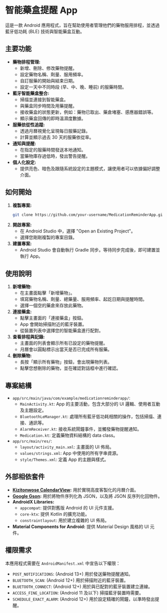 # 智能藥盒提醒 App

這是一款 Android 應用程式，旨在幫助使用者管理他們的藥物服用排程，並透過藍牙低功耗 (BLE) 技術與智能藥盒互動。

## 主要功能

*   **藥物排程管理:**
    *   新增、刪除、修改藥物提醒。
    *   設定藥物名稱、劑量、服用頻率。
    *   自訂服藥的開始與結束日期。
    *   設定一天中不同時段 (早、中、晚、睡前) 的服藥時間。
*   **藍牙智能藥盒整合:**
    *   掃描並連接到智能藥盒。
    *   與藥盒同步時間及用藥提醒。
    *   接收藥盒的狀態更新，例如：藥物已取出、藥倉堵塞、感應器錯誤等。
    *   顯示藥盒回傳的即時溫濕度數據。
*   **服藥依從性追蹤:**
    *   透過月曆視覺化呈現每日服藥記錄。
    *   計算並顯示過去 30 天的服藥依從率。
*   **通知與提醒:**
    *   在指定的服藥時間發送本地通知。
    *   當藥物庫存過低時，發出警告提醒。
*   **個人化設定:**
    *   提供亮色、暗色及跟隨系統設定的主題模式，讓使用者可以依據偏好調整介面。

## 如何開始

1.  **複製專案:**
    ```bash
    git clone https://github.com/your-username/MedicationReminderApp.git
    ```
2.  **開啟專案:**
    *   在 Android Studio 中，選擇 "Open an Existing Project"。
    *   選擇您剛剛複製的專案目錄。
3.  **建置專案:**
    *   Android Studio 會自動執行 Gradle 同步。等待同步完成後，即可建置並執行 App。

## 使用說明

1.  **新增藥物:**
    *   在主畫面點擊「新增藥物」。
    *   填寫藥物名稱、劑量、總藥量、服用頻率、起訖日期與提醒時間。
    *   選擇一個空的藥倉來存放此藥物。
2.  **連接藥盒:**
    *   點擊主畫面的「連接藥盒」按鈕。
    *   App 會開始掃描附近的藍牙裝置。
    *   從裝置列表中選擇您的智能藥盒進行配對。
3.  **查看排程與記錄:**
    *   主畫面的列表會顯示所有已設定的藥物提醒。
    *   月曆會以圓點標示出當天是否已完成所有服藥。
4.  **刪除藥物:**
    *   長按「顯示所有藥物」按鈕，會出現藥物列表。
    *   點擊您想刪除的藥物，並在確認對話框中進行確認。

## 專案結構

*   `app/src/main/java/com/example/medicationreminderapp/`:
    *   `MainActivity.kt`: App 的主要活動，包含大部分的 UI 邏輯、使用者互動及主題設定。
    *   `BluetoothLeManager.kt`: 處理所有藍牙低功耗相關的操作，包括掃描、連接、通訊等。
    *   `AlarmReceiver.kt`: 接收系統鬧鐘事件，並觸發藥物提醒通知。
    *   `Medication.kt`: 定義藥物資料結構的 data class。
*   `app/src/main/res/`:
    *   `layout/activity_main.xml`: 主畫面的 UI 佈局。
    *   `values/strings.xml`: App 中使用的所有字串資源。
    *   `style/Themes.xml`: 定義 App 的主題與樣式。

## 外部相依套件

*   **[Kizitonwose CalendarView](https://github.com/kizitonwose/CalendarView):** 用於實現高度客製化的月曆介面。
*   **[Google Gson](https://github.com/google/gson):** 用於將物件序列化為 JSON，以及將 JSON 反序列化回物件。
*   **AndroidX Libraries:**
    *   `appcompat`: 提供對舊版 Android 的 UI 元件支援。
    *   `core-ktx`: 提供 Kotlin 的擴充功能。
    *   `constraintlayout`: 用於建立複雜的 UI 佈局。
*   **Material Components for Android:** 提供 Material Design 風格的 UI 元件。

## 權限需求

本應用程式需要在 `AndroidManifest.xml` 中宣告以下權限：

*   `POST_NOTIFICATIONS`: (Android 13+) 用於發送藥物提醒通知。
*   `BLUETOOTH_SCAN`: (Android 12+) 用於掃描附近的藍牙裝置。
*   `BLUETOOTH_CONNECT`: (Android 12+) 用於與已配對的藍牙裝置建立連線。
*   `ACCESS_FINE_LOCATION`: (Android 11 及以下) 掃描藍牙裝置時需要。
*   `SCHEDULE_EXACT_ALARM`: (Android 12+) 用於設定精確的鬧鐘，以準時發出提醒。
